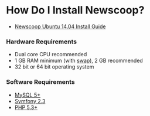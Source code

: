 # How Do I Install Newscoop?

- [Newscoop Ubuntu 14.04 Install Guide][ubuntu]


### Hardware Requirements

- Dual core CPU recommended
- 1 GB RAM minimum (with [swap][swap]), 2 GB recommended
- 32 bit or 64 bit operating system

### Software Requirements

- [MySQL 5+](http://dev.mysql.com/downloads/mysql)
- [Symfony 2.3](http://symfony.com/download)
- [PHP 5.3+](http://php.net/downloads.php)

[swap]: https://www.digitalocean.com/community/tutorials/how-to-add-swap-on-ubuntu-14-04
[ubuntu]: https://github.com/sourcefabric/Newscoop/tree/master/docs/INSTALL-ubuntu.md
